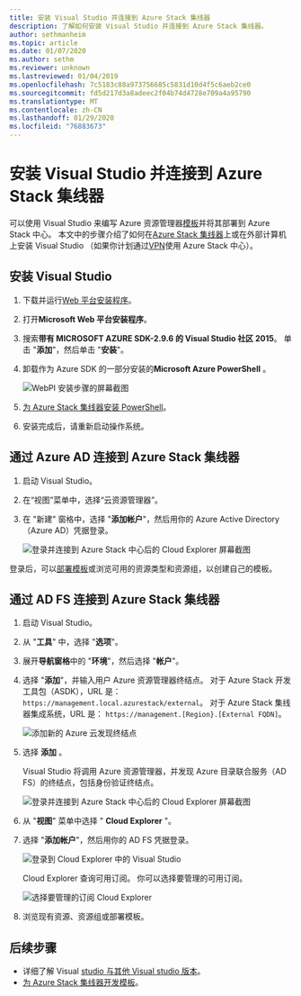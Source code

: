 ```yaml
---
title: 安装 Visual Studio 并连接到 Azure Stack 集线器
description: 了解如何安装 Visual Studio 并连接到 Azure Stack 集线器。
author: sethmanheim
ms.topic: article
ms.date: 01/07/2020
ms.author: sethm
ms.reviewer: unknown
ms.lastreviewed: 01/04/2019
ms.openlocfilehash: 7c5183c88a973756685c5831d10d4f5c6aeb2ce0
ms.sourcegitcommit: fd5d217d3a8adeec2f04b74d4728e709a4a95790
ms.translationtype: MT
ms.contentlocale: zh-CN
ms.lasthandoff: 01/29/2020
ms.locfileid: "76883673"
---
```

# <a name="install-visual-studio-and-connect-to-azure-stack-hub"></a>安装 Visual Studio 并连接到 Azure Stack 集线器

可以使用 Visual Studio 来编写 Azure 资源管理器[模板](azure-stack-arm-templates.md)并将其部署到 Azure Stack 中心。 本文中的步骤介绍了如何在[Azure Stack 集线器](../asdk/asdk-connect.md#connect-to-azure-stack-using-rdp)上或在外部计算机上安装 Visual Studio （如果你计划通过[VPN](../asdk/asdk-connect.md#connect-to-azure-stack-using-vpn)使用 Azure Stack 中心）。

## <a name="install-visual-studio"></a>安装 Visual Studio

1. 下载并运行[Web 平台安装程序](https://www.microsoft.com/web/downloads/platform.aspx)。  

2. 打开**Microsoft Web 平台安装程序**。

3. 搜索**带有 MICROSOFT AZURE SDK-2.9.6 的 Visual Studio 社区 2015**。 单击 "**添加**"，然后单击 "**安装**"。

4. 卸载作为 Azure SDK 的一部分安装的**Microsoft Azure PowerShell** 。

    ![WebPI 安装步骤的屏幕截图](./media/azure-stack-install-visual-studio/image1.png)

5. [为 Azure Stack 集线器安装 PowerShell](../operator/azure-stack-powershell-install.md)。

6. 安装完成后，请重新启动操作系统。

## <a name="connect-to-azure-stack-hub-with-azure-ad"></a>通过 Azure AD 连接到 Azure Stack 集线器

1. 启动 Visual Studio。

2. 在“视图”菜单中，选择“云资源管理器”。

3. 在 "新建" 窗格中，选择 "**添加帐户**"，然后用你的 Azure Active Directory （Azure AD）凭据登录。  

    ![登录并连接到 Azure Stack 中心后的 Cloud Explorer 屏幕截图](./media/azure-stack-install-visual-studio/image2.png)

登录后，可以[部署模板](azure-stack-deploy-template-visual-studio.md)或浏览可用的资源类型和资源组，以创建自己的模板。  

## <a name="connect-to-azure-stack-hub-with-ad-fs"></a>通过 AD FS 连接到 Azure Stack 集线器

1. 启动 Visual Studio。

2. 从 "**工具**" 中，选择 "**选项**"。

3. 展开**导航窗格**中的 "**环境**"，然后选择 "**帐户**"。

4. 选择 "**添加**"，并输入用户 Azure 资源管理器终结点。 对于 Azure Stack 开发工具包（ASDK），URL 是： `https://management.local.azurestack/external`。  对于 Azure Stack 集线器集成系统，URL 是： `https://management.[Region}.[External FQDN]`。

    ![添加新的 Azure 云发现终结点](./media/azure-stack-install-visual-studio/image5.png)

5. 选择 **添加** 。  

    Visual Studio 将调用 Azure 资源管理器，并发现 Azure 目录联合服务（AD FS）的终结点，包括身份验证终结点。

    ![登录并连接到 Azure Stack 中心后的 Cloud Explorer 屏幕截图](./media/azure-stack-install-visual-studio/image6.png)

6. 从 "**视图**" 菜单中选择 " **Cloud Explorer** "。

7. 选择 "**添加帐户**"，然后用你的 AD FS 凭据登录。  

    ![登录到 Cloud Explorer 中的 Visual Studio](./media/azure-stack-install-visual-studio/image7.png)

    Cloud Explorer 查询可用订阅。 你可以选择要管理的可用订阅。

    ![选择要管理的订阅 Cloud Explorer](./media/azure-stack-install-visual-studio/image8.png)

8. 浏览现有资源、资源组或部署模板。

## <a name="next-steps"></a>后续步骤

- 详细了解 Visual [studio 与其他 Visual studio 版本](/visualstudio/install/install-visual-studio-versions-side-by-side)。
- [为 Azure Stack 集线器开发模板](azure-stack-develop-templates.md)。
